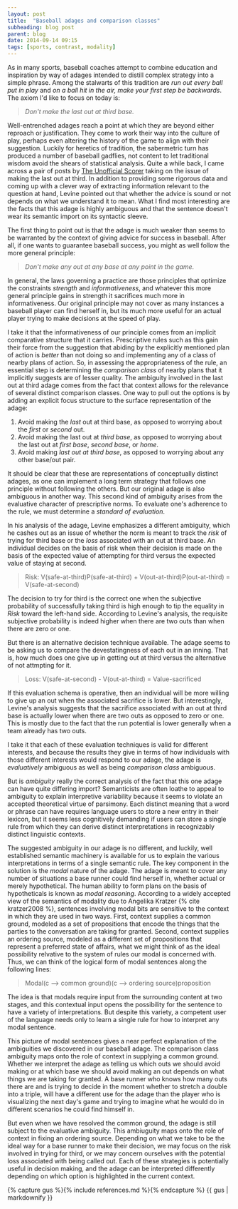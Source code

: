 ```yaml
---
layout: post
title:  "Baseball adages and comparison classes"
subheading: blog post
parent: blog
date: 2014-09-14 09:15
tags: [sports, contrast, modality]
---
```


As in many sports, baseball coaches attempt to combine education and inspiration by way of adages intended to distill complex strategy into a simple phrase.  Among the stalwarts of this tradition are _run out every ball put in play_ and _on a ball hit in the air, make your first step be backwards_.  The axiom I'd like to focus on today is:

> _Don't make the last out at third base._

Well-entrenched adages reach a point at which they are beyond either reproach or justification.  They come to work their way into the culture of play, perhaps even altering the history of the game to align with their suggestion.  Luckily for heretics of tradition, the sabermetric turn has produced a number of baseball gadflies, not content to let traditional wisdom avoid the shears of statistical analysis.  Quite a while back, I came across a pair of posts by [The Unofficial Scorer](http://blog.chron.com/unofficialscorer/2009/02/more-on-the-last-out-at-third-base-goodbye-to-a-friend/) taking on the issue of making the last out at third.  In addition to providing some rigorous data and coming up with a clever way of extracting information relevant to the question at hand, Levine pointed out that whether the advice is sound or not depends on what we understand it to mean.  What I find most interesting are the facts that this adage is highly ambiguous and that the sentence doesn't wear its semantic import on its syntactic sleeve.

The first thing to point out is that the adage is much weaker than seems to be warranted by the context of giving advice for success in baseball.  After all, if one wants to guarantee baseball success, you might as well follow the more general principle:

>_Don't make any out at any base at any point in the game._

In general, the laws governing a practice are those principles that optimize the constraints _strength_ and _informativeness_, and whatever this more general principle gains in strength it sacrifices much more in informativeness.  Our original principle may not cover as many instances a baseball player can find herself in, but its much more useful for an actual player trying to make decisions at the speed of play.

I take it that the informativeness of our principle comes from an implicit comparative structure that it carries.  Prescriptive rules such as this gain their force from the suggestion that abiding by the explicitly mentioned plan of action is _better_ than not doing so and implementing any of a class of nearby plans of action.  So, in assessing the appropriateness of the rule, an essential step is determining the _comparison class_ of nearby plans that it implicitly suggests are of lesser quality.  The ambiguity involved in the last out at third adage comes from the fact that context allows for the relevance of several distinct comparison classes.  One way to pull out the options is by adding an explicit focus structure to the surface representation of the adage:

1. Avoid making the *last* out at third base, as opposed to worrying about the *first* or *second* out.
2. Avoid making the last out at *third base*, as opposed to worrying about the last out at *first base*, *second base*, or *home*.
3. Avoid making *last out at third base*, as opposed to worrying about any other base/out pair.

It should be clear that these are representations of conceptually distinct adages, as one can implement a long term strategy that follows one principle without following the others.  But our original adage is also ambiguous in another way.  This second kind of ambiguity arises from the evaluative character of prescriptive norms.  To evaluate one's adherence to the rule, we must determine a _standard of evaluation_.

In his analysis of the adage, Levine emphasizes a different ambiguity, which he cashes out as an issue of whether the norm is meant to track the *risk* of trying for third base or the *loss* associated with an out at third base.  An individual decides on the basis of risk when their decision is made on the basis of the expected value of attempting for third versus the expected value of staying at second.  

> Risk: V(safe-at-third)P(safe-at-third) + V(out-at-third)P(out-at-third) = V(safe-at-second)

The decision to try for third is the correct one when the subjective probability of successfully taking third is high enough to tip the equality in _Risk_ toward the left-hand side.  According to Levine's analysis, the requisite subjective probability is indeed higher when there are two outs than when there are zero or one.

But there is an alternative decision technique available. The adage seems to be asking us to compare the devestatingness of each out in an inning.  That is, how much does one give up in getting out at third versus the alternative of not attmpting for it.

> Loss: V(safe-at-second) - V(out-at-third) = Value-sacrificed

If this evaluation schema is operative, then an individual will be more willing to give up an out when the associated sacrifice is lower.  But interestingly, Levine's analysis suggests that the sacrifice associated with an out at third base is actually lower when there are two outs as opposed to zero or one.  This is mostly due to the fact that the run potential is lower generally when a team already has two outs.

I take it that each of these evaluation techniques is valid for different interests, and because the results they give in terms of how individuals with those different interests would respond to our adage, the adage is _evaluatively_ ambiguous as well as being _comparison class_ ambiguous.

But is _ambiguity_ really the correct analysis of the fact that this one adage can have quite differing import?  Semanticists are often loathe to appeal to ambiguity to explain interpretive variability because it seems to violate an accepted theoretical virtue of parsimony.  Each distinct meaning that a word or phrase can have requires language users to store a new entry in their lexicon, but it seems less cognitively demanding if users can store a single rule from which they can derive distinct interpretations in recognizably distinct linguistic contexts.

The suggested ambiguity in our adage is no different, and luckily, well established semantic machinery is available for us to explain the various interpretations in terms of a single semantic rule.  The key component in the solution is the _modal_ nature of the adage.  The adage is meant to cover any number of situations a base runner could find herself in, whether actual or merely hypothetical.  The human ability to form plans on the basis of hypotheticals is known as _modal reasoning_.  According to a widely accepted view of the semantics of modality due to Angelika Kratzer {% cite kratzer2008 %}, sentences involving modal bits are sensitive to the context in which they are used in two ways.  First, context supplies a common ground, modeled as a set of propositions that encode the things that the parties to the conversation are taking for granted.  Second, context supplies an ordering source, modeled as a different set of propositions that represent a preferred state of affairs, what we might think of as the ideal possibility relvative to the system of rules our modal is concerned with.  Thus, we can think of the logical form of modal sentences along the following lines:

>Modal(c --> common ground)(c --> ordering source)proposition

The idea is that modals require input from the surrounding content at two stages, and this contextual input opens the possibility for the sentence to have a variety of interpretations.  But despite this variety, a competent user of the language needs only to learn a single rule for how to interpret any modal sentence.

This picture of modal sentences gives a near perfect explanation of the ambiguities we discovered in our baseball adage.  The comparison class ambiguity maps onto the role of context in supplying a common ground.  Whether we interpret the adage as telling us which outs we should avoid making or at which base we should avoid making an out depends on what things we are taking for granted.  A base runner who knows how many outs there are and is trying to decide in the moment whether to stretch a double into a triple, will have a different use for the adage than the player who is visualizing the next day's game and trying to imagine what he would do in different scenarios he could find himself in.

But even when we have resolved the common ground, the adage is still subject to the evaluative ambiguity.  This ambiuguity maps onto the role of context in fixing an ordering source.  Depending on what we take to be the ideal way for a base runner to make their decision, we may focus on the risk involved in trying for third, or we may concern ourselves with the potential loss associated with being called out.  Each of these strategies is potentially useful in decision making, and the adage can be interpreted differently depending on which option is highlighted in the current context.

{% capture gus %}{% include references.md %}{% endcapture %}
{{ gus | markdownify }}